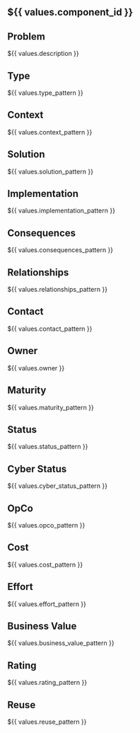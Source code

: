 ## ${{ values.component_id }}

## Problem
${{ values.description }}

## Type
${{ values.type_pattern }}

## Context
${{ values.context_pattern }}

## Solution
${{ values.solution_pattern }}

## Implementation
${{ values.implementation_pattern }}

## Consequences
${{ values.consequences_pattern }}

## Relationships
${{ values.relationships_pattern }}

## Contact
${{ values.contact_pattern }}

## Owner
${{ values.owner }}


## Maturity
${{ values.maturity_pattern }}

## Status 
${{ values.status_pattern }}

## Cyber Status
${{ values.cyber_status_pattern }}

## OpCo
${{ values.opco_pattern }}

## Cost
${{ values.cost_pattern }}

## Effort
${{ values.effort_pattern }}

## Business Value
${{ values.business_value_pattern }}

## Rating
${{ values.rating_pattern }}

## Reuse
${{ values.reuse_pattern }}

